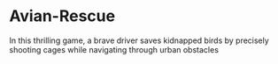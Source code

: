 # Avian-Rescue
In this thrilling game, a brave driver saves kidnapped birds by precisely shooting cages while navigating through urban obstacles
